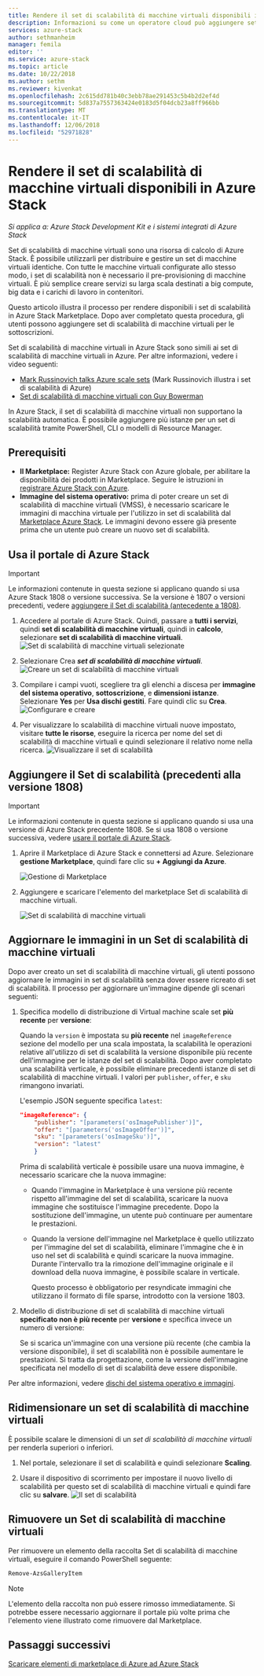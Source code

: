 ```yaml
---
title: Rendere il set di scalabilità di macchine virtuali disponibili in Azure Stack | Microsoft Docs
description: Informazioni su come un operatore cloud può aggiungere set di scalabilità di macchine virtuali in Azure Stack Marketplace
services: azure-stack
author: sethmanheim
manager: femila
editor: ''
ms.service: azure-stack
ms.topic: article
ms.date: 10/22/2018
ms.author: sethm
ms.reviewer: kivenkat
ms.openlocfilehash: 2c615dd781b40c3ebb78ae291453c5b4b2d2ef4d
ms.sourcegitcommit: 5d837a7557363424e0183d5f04dcb23a8ff966bb
ms.translationtype: MT
ms.contentlocale: it-IT
ms.lasthandoff: 12/06/2018
ms.locfileid: "52971828"
---
```

# <a name="make-virtual-machine-scale-sets-available-in-azure-stack"></a>Rendere il set di scalabilità di macchine virtuali disponibili in Azure Stack

*Si applica a: Azure Stack Development Kit e i sistemi integrati di Azure Stack*
  
Set di scalabilità di macchine virtuali sono una risorsa di calcolo di Azure Stack. È possibile utilizzarli per distribuire e gestire un set di macchine virtuali identiche. Con tutte le macchine virtuali configurate allo stesso modo, i set di scalabilità non è necessario il pre-provisioning di macchine virtuali. È più semplice creare servizi su larga scala destinati a big compute, big data e i carichi di lavoro in contenitori.

Questo articolo illustra il processo per rendere disponibili i set di scalabilità in Azure Stack Marketplace. Dopo aver completato questa procedura, gli utenti possono aggiungere set di scalabilità di macchine virtuali per le sottoscrizioni.

Set di scalabilità di macchine virtuali in Azure Stack sono simili ai set di scalabilità di macchine virtuali in Azure. Per altre informazioni, vedere i video seguenti:
* [Mark Russinovich talks Azure scale sets](https://channel9.msdn.com/Blogs/Regular-IT-Guy/Mark-Russinovich-Talks-Azure-Scale-Sets/) (Mark Russinovich illustra i set di scalabilità di Azure)
* [Set di scalabilità di macchine virtuali con Guy Bowerman](https://channel9.msdn.com/Shows/Cloud+Cover/Episode-191-Virtual-Machine-Scale-Sets-with-Guy-Bowerman)

In Azure Stack, il set di scalabilità di macchine virtuali non supportano la scalabilità automatica. È possibile aggiungere più istanze per un set di scalabilità tramite PowerShell, CLI o modelli di Resource Manager.

## <a name="prerequisites"></a>Prerequisiti

- **Il Marketplace:** Register Azure Stack con Azure globale, per abilitare la disponibilità dei prodotti in Marketplace. Seguire le istruzioni in [registrare Azure Stack con Azure](azure-stack-registration.md).
- **Immagine del sistema operativo:** prima di poter creare un set di scalabilità di macchine virtuali (VMSS), è necessario scaricare le immagini di macchina virtuale per l'utilizzo in set di scalabilità dal [Marketplace Azure Stack](azure-stack-download-azure-marketplace-item.md). Le immagini devono essere già presente prima che un utente può creare un nuovo set di scalabilità. 

## <a name="use-the-azure-stack-portal"></a>Usa il portale di Azure Stack 

>[!IMPORTANT]  
> Le informazioni contenute in questa sezione si applicano quando si usa Azure Stack 1808 o versione successiva. Se la versione è 1807 o versioni precedenti, vedere [aggiungere il Set di scalabilità (antecedente a 1808)](#add-the-virtual-machine-scale-set-prior-to-version-1808).

1. Accedere al portale di Azure Stack. Quindi, passare a **tutti i servizi**, quindi **set di scalabilità di macchine virtuali**, quindi in **calcolo**, selezionare **set di scalabilità di macchine virtuali**. 
   ![Set di scalabilità di macchine virtuali selezionate](media/azure-stack-compute-add-scalesets/all-services.png)

2. Selezionare Crea ***set di scalabilità di macchine virtuali***.
   ![Creare un set di scalabilità di macchine virtuali](media/azure-stack-compute-add-scalesets/create-scale-set.png)

3. Compilare i campi vuoti, scegliere tra gli elenchi a discesa per **immagine del sistema operativo**, **sottoscrizione**, e **dimensioni istanze**. Selezionare **Yes** per **Usa dischi gestiti**. Fare quindi clic su **Crea**.
    ![Configurare e creare](media/azure-stack-compute-add-scalesets/create.png)

4. Per visualizzare lo scalabilità di macchine virtuali nuove impostato, visitare **tutte le risorse**, eseguire la ricerca per nome del set di scalabilità di macchine virtuali e quindi selezionare il relativo nome nella ricerca. 
   ![Visualizzare il set di scalabilità](media/azure-stack-compute-add-scalesets/search.png)

## <a name="add-the-virtual-machine-scale-set-prior-to-version-1808"></a>Aggiungere il Set di scalabilità (precedenti alla versione 1808)

>[!IMPORTANT]  
> Le informazioni contenute in questa sezione si applicano quando si usa una versione di Azure Stack precedente 1808. Se si usa 1808 o versione successiva, vedere [usare il portale di Azure Stack](#use-the-azure-stack-portal).

1. Aprire il Marketplace di Azure Stack e connettersi ad Azure. Selezionare **gestione Marketplace**, quindi fare clic su **+ Aggiungi da Azure**.

    ![Gestione di Marketplace](media/azure-stack-compute-add-scalesets/image01.png)

2. Aggiungere e scaricare l'elemento del marketplace Set di scalabilità di macchine virtuali.

    ![Set di scalabilità di macchine virtuali](media/azure-stack-compute-add-scalesets/image02.png)

## <a name="update-images-in-a-virtual-machine-scale-set"></a>Aggiornare le immagini in un Set di scalabilità di macchine virtuali

Dopo aver creato un set di scalabilità di macchine virtuali, gli utenti possono aggiornare le immagini in set di scalabilità senza dover essere ricreato di set di scalabilità. Il processo per aggiornare un'immagine dipende gli scenari seguenti:

1. Specifica modello di distribuzione di Virtual machine scale set **più recente** per **versione**:  

   Quando la `version` è impostata su **più recente** nel `imageReference` sezione del modello per una scala impostata, la scalabilità le operazioni relative all'utilizzo di set di scalabilità la versione disponibile più recente dell'immagine per le istanze del set di scalabilità. Dopo aver completato una scalabilità verticale, è possibile eliminare precedenti istanze di set di scalabilità di macchine virtuali. I valori per `publisher`, `offer`, e `sku` rimangono invariati. 

   L'esempio JSON seguente specifica `latest`:  

    ```json  
    "imageReference": {
        "publisher": "[parameters('osImagePublisher')]",
        "offer": "[parameters('osImageOffer')]",
        "sku": "[parameters('osImageSku')]",
        "version": "latest"
        }
    ```

   Prima di scalabilità verticale è possibile usare una nuova immagine, è necessario scaricare che la nuova immagine:  

   - Quando l'immagine in Marketplace è una versione più recente rispetto all'immagine del set di scalabilità, scaricare la nuova immagine che sostituisce l'immagine precedente. Dopo la sostituzione dell'immagine, un utente può continuare per aumentare le prestazioni. 

   - Quando la versione dell'immagine nel Marketplace è quello utilizzato per l'immagine del set di scalabilità, eliminare l'immagine che è in uso nel set di scalabilità e quindi scaricare la nuova immagine. Durante l'intervallo tra la rimozione dell'immagine originale e il download della nuova immagine, è possibile scalare in verticale. 
      
     Questo processo è obbligatorio per resyndicate immagini che utilizzano il formato di file sparse, introdotto con la versione 1803. 
 
2. Modello di distribuzione di set di scalabilità di macchine virtuali **specificato non è più recente** per **versione** e specifica invece un numero di versione:  

    Se si scarica un'immagine con una versione più recente (che cambia la versione disponibile), il set di scalabilità non è possibile aumentare le prestazioni. Si tratta da progettazione, come la versione dell'immagine specificata nel modello di set di scalabilità deve essere disponibile.  

Per altre informazioni, vedere [dischi del sistema operativo e immagini](./user/azure-stack-compute-overview.md#operating-system-disks-and-images).  

## <a name="scale-a-virtual-machine-scale-set"></a>Ridimensionare un set di scalabilità di macchine virtuali

È possibile scalare le dimensioni di un *set di scalabilità di macchine virtuali* per renderla superiori o inferiori.  

1. Nel portale, selezionare il set di scalabilità e quindi selezionare **Scaling**.

2. Usare il dispositivo di scorrimento per impostare il nuovo livello di scalabilità per questo set di scalabilità di macchine virtuali e quindi fare clic su **salvare**.
     ![Il set di scalabilità](media/azure-stack-compute-add-scalesets/scale.png)

## <a name="remove-a-virtual-machine-scale-set"></a>Rimuovere un Set di scalabilità di macchine virtuali

Per rimuovere un elemento della raccolta Set di scalabilità di macchine virtuali, eseguire il comando PowerShell seguente:

```PowerShell  
Remove-AzsGalleryItem
```

> [!NOTE]
> L'elemento della raccolta non può essere rimosso immediatamente. Si potrebbe essere necessario aggiornare il portale più volte prima che l'elemento viene illustrato come rimuovere dal Marketplace.

## <a name="next-steps"></a>Passaggi successivi

[Scaricare elementi di marketplace di Azure ad Azure Stack](azure-stack-download-azure-marketplace-item.md)